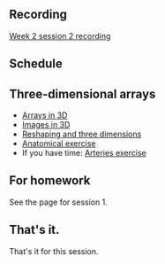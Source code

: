 ## Recording

[Week 2 session
2 recording](https://numfocus-org.zoom.us/rec/share/dG612zhE7qU4sE_Wo2oyOmFnkjxqY3sBcrF7kijixQ3zoVRST4__StpYv47bBQ.EsD2R2-D6ZCERmoj)

## Schedule

## Three-dimensional arrays

* [Arrays in 3D](https://textbook.nipraxis.org/arrays_3d)
* [Images in 3D](https://textbook.nipraxis.org/images_3d)
* [Reshaping and three
  dimensions](https://textbook.nipraxis.org/reshape_and_3d.html)
* [Anatomical
  exercise](https://hub.nipraxis.org/hub/user-redirect/git-pull?repo=https%3A//github.com/nipraxis/anatomical&subPath=anatomical.ipynb)
* If you have time: [Arteries
  exercise](https://hub.nipraxis.org/hub/user-redirect/git-pull?repo=https%3A//github.com/nipraxis/arteries&subPath=arteries.ipynb)

## For homework

See the page for session 1.

## That's it.

That's it for this session.
